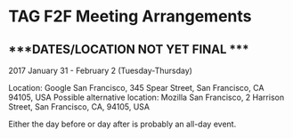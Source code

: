 # TAG F2F Meeting Arrangements
## ***DATES/LOCATION NOT YET FINAL ***

2017 January 31 - February 2 (Tuesday-Thursday)

Location: Google San Francisco, 345 Spear Street, San Francisco, CA 94105, USA
Possible alternative location: Mozilla San Francisco, 2 Harrison Street, San Francisco, CA, 94105, USA

Either the day before or day after is probably an all-day event.
